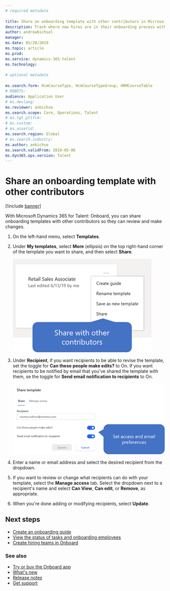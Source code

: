 ```yaml
---
# required metadata

title: Share an onboarding template with other contributors in Microsoft Dynamics 365 for Talent - Onboard.
description: Track where new hires are in their onboarding process with the Microsoft Dynamics 365 for Talent - Onboard app.
author: andreabichsel
manager:
ms.date: 05/20/2019
ms.topic: article
ms.prod:
ms.service: dynamics-365-talent
ms.technology:

# optional metadata

ms.search.form: HcmCourseType, HcmCourseTypeGroup, HRMCourseTable
# ROBOTS:
audience: Application User
# ms.devlang:
ms.reviewer: anbichse
ms.search.scope: Core, Operations, Talent
# ms.tgt_pltfrm:
# ms.custom:
# ms.assetid:
ms.search.region: Global
# ms.search.industry:
ms.author: anbichse
ms.search.validFrom: 2019-05-06
ms.dyn365.ops.version: Talent
---
```


# Share an onboarding template with other contributors

[!include [banner](includes/banner.md)]

With Microsoft Dynamics 365 for Talent: Onboard, you can share onboarding templates with other contributors so they can review and make changes.

1. On the left-hand menu, select **Templates**.

2. Under **My templates**, select **More** (ellipsis) on the top right-hand corner of the template you want to share, and then select **Share**.

   [![Onboard - share onboarding guide with other contributors](./media/onboard-share-template.png)](./media/onboard-share-template.png)

3. Under **Recipient**, if you want recipients to be able to revise the template, set the toggle for **Can these people make edits?** to On. If you want recipients to be notified by email that you've shared the template with them, se the toggle for **Send email notification to recipients** to On.

   [![Onboard - set access and email preferences](./media/onboard-share-template-access-and-email.png)](./media/onboard-share-template-access-and-email.png)

4. Enter a name or email address and select the desired recipient from the dropdown.

5. If you want to review or change what recipients can do with your template, select the **Manage access** tab. Select the dropdown next to a recipient's name and select **Can View**, **Can edit**, or **Remove**, as appropriate.

6. When you're done adding or modifying recipients, select **Update**.

## Next steps

- [Create an onboarding guide](./onboard-create-guide.md)
- [View the status of tasks and onboarding employees](./onboard-view-status.md)
- [Create hiring teams in Onboard](./onboard-create-team.md) 

### See also

- [Try or buy the Onboard app](https://dynamics.microsoft.com/en-us/talent/onboard/)
- [What's new](./whats-new.md)
- [Release notes](https://docs.microsoft.com/en-us/business-applications-release-notes/index)
- [Get support](./talent-support.md)

